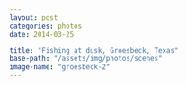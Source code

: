 ```yaml
---
layout: post
categories: photos
date: 2014-03-25

title: "Fishing at dusk, Groesbeck, Texas"
base-path: "/assets/img/photos/scenes"
image-name: "groesbeck-2"
---
```

